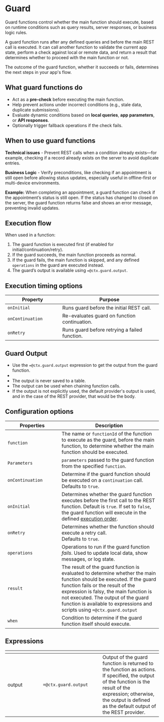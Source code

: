 # Guard

Guard functions control whether the main function should execute, based on runtime conditions such as query results, server responses, or business logic rules.

A guard function runs after any defined queries and before the main REST call is executed. It can call another function to validate the current app state, perform a check against local or remote data, and return a result that determines whether to proceed with the main function or not.

The outcome of the guard function, whether it succeeds or fails, determines the next steps in your app's flow.

## What guard functions do

* Act as a **pre-check** before executing the main function.
* Help prevent actions under incorrect conditions (e.g., stale data, duplicate submissions).
* Evaluate dynamic conditions based on **local queries**, **app parameters**, or **API responses**.
* Optionally trigger fallback operations if the check fails.

## When to use guard functions

**Technical issues** - Prevent REST calls when a condition already exists—for example, checking if a record already exists on the server to avoid duplicate entries.

**Business Logic** - Verify preconditions, like checking if an appointment is still open before allowing status updates, especially useful in offline-first or multi-device environments.

**Example:** When completing an appointment, a guard function can check if the appointment’s status is still open. If the status has changed to closed on the server, the guard function returns false and shows an error message, preventing invalid updates.

## Execution flow

When used in a function:

1. The guard function is executed first (if enabled for initial/continuation/retry).
2. If the guard succeeds, the main function proceeds as normal.
3. If the guard fails, the main function is skipped, and any defined `operations` in the guard are executed instead.
4. The guard’s output is available using `=@ctx.guard.output`.

## Execution timing options

<table><thead><tr><th width="163.55078125">Property</th><th>Purpose</th></tr></thead><tbody><tr><td><code>onInitial</code></td><td>Runs guard before the initial REST call.</td></tr><tr><td><code>onContinuation</code></td><td>Re-evaluates guard on function continuation.</td></tr><tr><td><code>onRetry</code></td><td>Runs guard before retrying a failed function.</td></tr></tbody></table>

## Guard Output

* Use the `=@ctx.guard.output` expression to get the output from the guard function.
*
* The output is never saved to a table.
* The output can be used when chaining function calls.
* If the output is not explicitly used, the default provider's output is used, and in the case of the REST provider, that would be the body.

## Configuration options

<table><thead><tr><th width="161.26171875">Properties</th><th>Description</th></tr></thead><tbody><tr><td><code>function</code></td><td>The name or <code>functionId</code> of the function to execute as the guard, before the main function, to determine whether the main function should be executed.</td></tr><tr><td><code>Parameters</code></td><td><code>parameters</code> passed to the guard function from the specified <code>function</code>.</td></tr><tr><td><code>onContinuation</code></td><td>Determine if the guard function should be executed on a <code>continuation</code> call. Defaults to <code>true</code>.</td></tr><tr><td><code>onInitial</code></td><td>Determines whether the guard function executes before the first call to the REST function. Default is <code>true</code>. If set to <code>false</code>, the guard function will execute in the defined <a href="./#function-execution-order">execution order</a>.</td></tr><tr><td><code>onRetry</code></td><td>Determines whether the function should execute a retry call.<br>Defaults to <code>true</code>.</td></tr><tr><td><code>operations</code></td><td>Operations to run if the guard function <em>fails</em>. Used to update local data, show messages, or log state.</td></tr><tr><td><code>result</code></td><td>The result of the guard function is evaluated to determine whether the main function should be executed. If the guard function fails or the result of the expression is falsy, the main function is not executed. The output of the guard function is available to expressions and scripts using <code>=@ctx.guard.output</code></td></tr><tr><td><code>when</code></td><td>Condition to determine if the guard function itself should execute.</td></tr></tbody></table>

## Expressions

<table><thead><tr><th width="100.25390625"></th><th width="179.015625"></th><th></th></tr></thead><tbody><tr><td>output</td><td><code>=@ctx.guard.output</code></td><td>Output of the guard function is returned to the function as actions. If specified, the output of the function is the result of the expression; otherwise, the output is defined as the default output of the REST provider.</td></tr></tbody></table>

